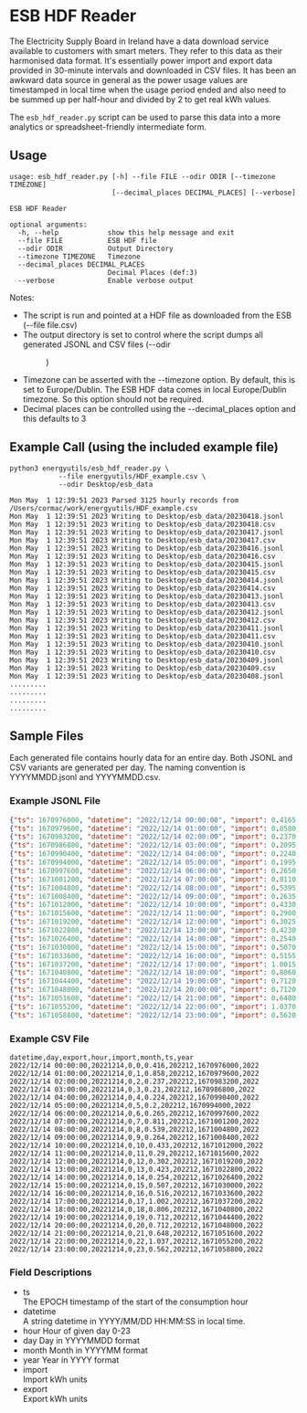 # ESB HDF Reader

The Electricity Supply Board in Ireland have a data download service available to customers with smart meters. They refer to this data as their harmonised data format. It's essentially power import and export data provided in 30-minute intervals and downloaded in CSV files. It has been an awkward data source in general as the power usage values are timestamped in local time when the usage period ended and also need to be summed up per half-hour and divided by 2 to get real kWh values.

The ```esb_hdf_reader.py``` script can be used to parse this data into a more analytics or spreadsheet-friendly intermediate form. 

## Usage
```
usage: esb_hdf_reader.py [-h] --file FILE --odir ODIR [--timezone TIMEZONE]
                         [--decimal_places DECIMAL_PLACES] [--verbose]

ESB HDF Reader

optional arguments:
  -h, --help            show this help message and exit
  --file FILE           ESB HDF file
  --odir ODIR           Output Directory
  --timezone TIMEZONE   Timezone
  --decimal_places DECIMAL_PLACES
                        Decimal Places (def:3)
  --verbose             Enable verbose output

```

Notes:
* The script is run and pointed at a HDF file as downloaded from the ESB (--file file.csv)
* The output directory is set to control where the script dumps all generated JSONL and CSV files (--odir <dir>)
* Timezone can be asserted with the --timezone option. By default, this is set to Europe/Dublin. The ESB HDF data comes in local Europe/Dublin timezone. So this option should not be required.
* Decimal places can be controlled using the --decimal_places option and this defaults to 3 


## Example Call (using the included example file)
```
python3 energyutils/esb_hdf_reader.py \
            --file energyutils/HDF_example.csv \
            --odir Desktop/esb_data

Mon May  1 12:39:51 2023 Parsed 3125 hourly records from /Users/cormac/work/energyutils/HDF_example.csv
Mon May  1 12:39:51 2023 Writing to Desktop/esb_data/20230418.jsonl
Mon May  1 12:39:51 2023 Writing to Desktop/esb_data/20230418.csv
Mon May  1 12:39:51 2023 Writing to Desktop/esb_data/20230417.jsonl
Mon May  1 12:39:51 2023 Writing to Desktop/esb_data/20230417.csv
Mon May  1 12:39:51 2023 Writing to Desktop/esb_data/20230416.jsonl
Mon May  1 12:39:51 2023 Writing to Desktop/esb_data/20230416.csv
Mon May  1 12:39:51 2023 Writing to Desktop/esb_data/20230415.jsonl
Mon May  1 12:39:51 2023 Writing to Desktop/esb_data/20230415.csv
Mon May  1 12:39:51 2023 Writing to Desktop/esb_data/20230414.jsonl
Mon May  1 12:39:51 2023 Writing to Desktop/esb_data/20230414.csv
Mon May  1 12:39:51 2023 Writing to Desktop/esb_data/20230413.jsonl
Mon May  1 12:39:51 2023 Writing to Desktop/esb_data/20230413.csv
Mon May  1 12:39:51 2023 Writing to Desktop/esb_data/20230412.jsonl
Mon May  1 12:39:51 2023 Writing to Desktop/esb_data/20230412.csv
Mon May  1 12:39:51 2023 Writing to Desktop/esb_data/20230411.jsonl
Mon May  1 12:39:51 2023 Writing to Desktop/esb_data/20230411.csv
Mon May  1 12:39:51 2023 Writing to Desktop/esb_data/20230410.jsonl
Mon May  1 12:39:51 2023 Writing to Desktop/esb_data/20230410.csv
Mon May  1 12:39:51 2023 Writing to Desktop/esb_data/20230409.jsonl
Mon May  1 12:39:51 2023 Writing to Desktop/esb_data/20230409.csv
Mon May  1 12:39:51 2023 Writing to Desktop/esb_data/20230408.jsonl
.........
.........
.........
.........

```

## Sample Files
Each generated file contains hourly data for an entire day. Both JSONL and CSV variants are generated per day. The naming convention is YYYYMMDD.jsonl and YYYYMMDD.csv.

### Example JSONL File
```json
{"ts": 1670976000, "datetime": "2022/12/14 00:00:00", "import": 0.4165, "export": 0, "hour": 0, "day": "20221214", "month": "202212", "year": "2022"}
{"ts": 1670979600, "datetime": "2022/12/14 01:00:00", "import": 0.8580, "export": 0, "hour": 1, "day": "20221214", "month": "202212", "year": "2022"}
{"ts": 1670983200, "datetime": "2022/12/14 02:00:00", "import": 0.2370, "export": 0, "hour": 2, "day": "20221214", "month": "202212", "year": "2022"}
{"ts": 1670986800, "datetime": "2022/12/14 03:00:00", "import": 0.2095, "export": 0, "hour": 3, "day": "20221214", "month": "202212", "year": "2022"}
{"ts": 1670990400, "datetime": "2022/12/14 04:00:00", "import": 0.2240, "export": 0, "hour": 4, "day": "20221214", "month": "202212", "year": "2022"}
{"ts": 1670994000, "datetime": "2022/12/14 05:00:00", "import": 0.1995, "export": 0, "hour": 5, "day": "20221214", "month": "202212", "year": "2022"}
{"ts": 1670997600, "datetime": "2022/12/14 06:00:00", "import": 0.2650, "export": 0, "hour": 6, "day": "20221214", "month": "202212", "year": "2022"}
{"ts": 1671001200, "datetime": "2022/12/14 07:00:00", "import": 0.8110, "export": 0, "hour": 7, "day": "20221214", "month": "202212", "year": "2022"}
{"ts": 1671004800, "datetime": "2022/12/14 08:00:00", "import": 0.5395, "export": 0, "hour": 8, "day": "20221214", "month": "202212", "year": "2022"}
{"ts": 1671008400, "datetime": "2022/12/14 09:00:00", "import": 0.2635, "export": 0, "hour": 9, "day": "20221214", "month": "202212", "year": "2022"}
{"ts": 1671012000, "datetime": "2022/12/14 10:00:00", "import": 0.4330, "export": 0, "hour": 10, "day": "20221214", "month": "202212", "year": "2022"}
{"ts": 1671015600, "datetime": "2022/12/14 11:00:00", "import": 0.2900, "export": 0, "hour": 11, "day": "20221214", "month": "202212", "year": "2022"}
{"ts": 1671019200, "datetime": "2022/12/14 12:00:00", "import": 0.3025, "export": 0, "hour": 12, "day": "20221214", "month": "202212", "year": "2022"}
{"ts": 1671022800, "datetime": "2022/12/14 13:00:00", "import": 0.4230, "export": 0, "hour": 13, "day": "20221214", "month": "202212", "year": "2022"}
{"ts": 1671026400, "datetime": "2022/12/14 14:00:00", "import": 0.2540, "export": 0, "hour": 14, "day": "20221214", "month": "202212", "year": "2022"}
{"ts": 1671030000, "datetime": "2022/12/14 15:00:00", "import": 0.5070, "export": 0, "hour": 15, "day": "20221214", "month": "202212", "year": "2022"}
{"ts": 1671033600, "datetime": "2022/12/14 16:00:00", "import": 0.5155, "export": 0, "hour": 16, "day": "20221214", "month": "202212", "year": "2022"}
{"ts": 1671037200, "datetime": "2022/12/14 17:00:00", "import": 1.0015, "export": 0, "hour": 17, "day": "20221214", "month": "202212", "year": "2022"}
{"ts": 1671040800, "datetime": "2022/12/14 18:00:00", "import": 0.8060, "export": 0, "hour": 18, "day": "20221214", "month": "202212", "year": "2022"}
{"ts": 1671044400, "datetime": "2022/12/14 19:00:00", "import": 0.7120, "export": 0, "hour": 19, "day": "20221214", "month": "202212", "year": "2022"}
{"ts": 1671048000, "datetime": "2022/12/14 20:00:00", "import": 0.7120, "export": 0, "hour": 20, "day": "20221214", "month": "202212", "year": "2022"}
{"ts": 1671051600, "datetime": "2022/12/14 21:00:00", "import": 0.6480, "export": 0, "hour": 21, "day": "20221214", "month": "202212", "year": "2022"}
{"ts": 1671055200, "datetime": "2022/12/14 22:00:00", "import": 1.0370, "export": 0, "hour": 22, "day": "20221214", "month": "202212", "year": "2022"}
{"ts": 1671058800, "datetime": "2022/12/14 23:00:00", "import": 0.5620, "export": 0, "hour": 23, "day": "20221214", "month": "202212", "year": "2022"}
```

### Example CSV File
```csv
datetime,day,export,hour,import,month,ts,year
2022/12/14 00:00:00,20221214,0,0,0.416,202212,1670976000,2022
2022/12/14 01:00:00,20221214,0,1,0.858,202212,1670979600,2022
2022/12/14 02:00:00,20221214,0,2,0.237,202212,1670983200,2022
2022/12/14 03:00:00,20221214,0,3,0.21,202212,1670986800,2022
2022/12/14 04:00:00,20221214,0,4,0.224,202212,1670990400,2022
2022/12/14 05:00:00,20221214,0,5,0.2,202212,1670994000,2022
2022/12/14 06:00:00,20221214,0,6,0.265,202212,1670997600,2022
2022/12/14 07:00:00,20221214,0,7,0.811,202212,1671001200,2022
2022/12/14 08:00:00,20221214,0,8,0.539,202212,1671004800,2022
2022/12/14 09:00:00,20221214,0,9,0.264,202212,1671008400,2022
2022/12/14 10:00:00,20221214,0,10,0.433,202212,1671012000,2022
2022/12/14 11:00:00,20221214,0,11,0.29,202212,1671015600,2022
2022/12/14 12:00:00,20221214,0,12,0.302,202212,1671019200,2022
2022/12/14 13:00:00,20221214,0,13,0.423,202212,1671022800,2022
2022/12/14 14:00:00,20221214,0,14,0.254,202212,1671026400,2022
2022/12/14 15:00:00,20221214,0,15,0.507,202212,1671030000,2022
2022/12/14 16:00:00,20221214,0,16,0.516,202212,1671033600,2022
2022/12/14 17:00:00,20221214,0,17,1.002,202212,1671037200,2022
2022/12/14 18:00:00,20221214,0,18,0.806,202212,1671040800,2022
2022/12/14 19:00:00,20221214,0,19,0.712,202212,1671044400,2022
2022/12/14 20:00:00,20221214,0,20,0.712,202212,1671048000,2022
2022/12/14 21:00:00,20221214,0,21,0.648,202212,1671051600,2022
2022/12/14 22:00:00,20221214,0,22,1.037,202212,1671055200,2022
2022/12/14 23:00:00,20221214,0,23,0.562,202212,1671058800,2022
```

### Field Descriptions
* ts   
The EPOCH timestamp of the start of the consumption hour
* datetime   
A string datetime in YYYY/MM/DD HH:MM:SS in local time. 
* hour
Hour of given day 0-23
* day
Day in YYYYMMDD format
* month
Month in YYYYMM format
* year
Year in YYYY format
* import   
Import kWh units
* export   
Export kWh units
